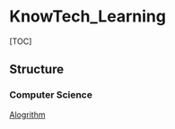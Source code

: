 # KnowTech_Learning

[TOC]



## Structure

### Computer Science

[Alogrithm]: Computer_Science/Algorithm

[Alogrithm](/Volumes/WorkStation/Development/Project/KnowTech_Learning/Computer_Science/Algorithm)
